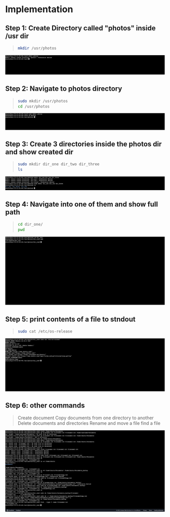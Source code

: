 # Implementation

## Step 1: Create Directory called "photos" inside /usr dir

> ```bash
> mkdir /usr/photos
> ```

![mkdir without sudo](./assets/mkdir.png)

## Step 2: Navigate to photos directory

> ```bash
> sudo mkdir /usr/photos
> cd /usr/photos
> ```

![mkdir with sudo](./assets/sudo-mkdir.png)

## Step 3: Create 3 directories inside the photos dir and show created dir

> ```bash
> sudo mkdir dir_one dir_two dir_three
> ls
> ```

![multiple dir creation](./assets/multi-mkdir.png)

## Step 4: Navigate into one of them and show full path

> ```bash
> cd dir_one/
> pwd
> ```

![pwd](./assets/pwd.png)

## Step 5: print contents of a file to stndout

> ```bash
> sudo cat /etc/os-release
> ```

![cat](./assets/cat.png)

## Step 6: other commands

> Create document
> Copy documents from one directory to another
> Delete documents and directories
> Rename and move a file
> find a file

![ssh-client](./assets/full-shell-basics.png)
